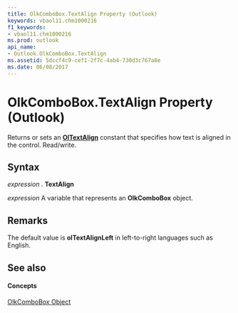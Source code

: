 ```yaml
---
title: OlkComboBox.TextAlign Property (Outlook)
keywords: vbaol11.chm1000216
f1_keywords:
- vbaol11.chm1000216
ms.prod: outlook
api_name:
- Outlook.OlkComboBox.TextAlign
ms.assetid: 5dccf4c9-cef1-2f7c-4ab4-730d3c767a8e
ms.date: 06/08/2017
---
```



# OlkComboBox.TextAlign Property (Outlook)

Returns or sets an  **[OlTextAlign](oltextalign-enumeration-outlook.md)** constant that specifies how text is aligned in the control. Read/write.


## Syntax

 _expression_ . **TextAlign**

 _expression_ A variable that represents an **OlkComboBox** object.


## Remarks

The default value is  **olTextAlignLeft** in left-to-right languages such as English.


## See also


#### Concepts


[OlkComboBox Object](olkcombobox-object-outlook.md)

